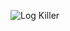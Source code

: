 ![Log Killer](https://socialify.git.ci/Techie-Pi/logkiller/image?description=1&font=Raleway&logo=https%3A%2F%2Fgithub.com%2FTechie-Pi%2Flogkiller%2Fraw%2Fmain%2F.github%2Fimages%2Flogkiller-logo.png&pattern=Signal&theme=Dark)
